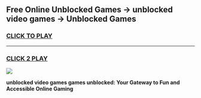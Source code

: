 
## Free Online Unblocked Games → unblocked video games → Unblocked Games
<h3>
<a href="https://premium.freeplayer.one?title=unblocked_video_games&ref=21F">CLICK TO PLAY</a></h3>
<hr>

<h3>
<a href="https://premium.freeplayer.one?title=unblocked_video_games&ref=21F">CLICK 2 PLAY</a>
  
</h3>

<a href="https://premium.freeplayer.one?title=unblocked_video_games&ref=21F/"><img src="https://clearcache.store/games.png"></a>


**unblocked video games games unblocked: Your Gateway to Fun and Accessible Online Gaming**

